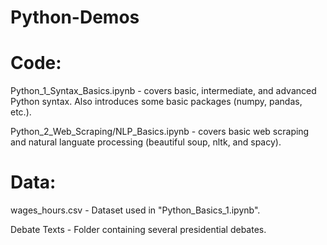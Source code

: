# Python-Demos

# Code:

Python_1_Syntax_Basics.ipynb - covers basic, intermediate, and advanced Python syntax.  Also introduces some basic packages (numpy, pandas, etc.).

Python_2_Web_Scraping/NLP_Basics.ipynb - covers basic web scraping and natural languate processing (beautiful soup, nltk, and spacy).

# Data:

wages_hours.csv - Dataset used in "Python_Basics_1.ipynb".

Debate Texts - Folder containing several presidential debates.
